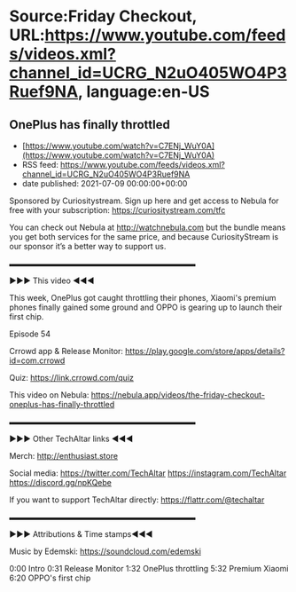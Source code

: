 # Source:Friday Checkout, URL:https://www.youtube.com/feeds/videos.xml?channel_id=UCRG_N2uO405WO4P3Ruef9NA, language:en-US

## OnePlus has finally throttled
 - [https://www.youtube.com/watch?v=C7ENj_WuY0A](https://www.youtube.com/watch?v=C7ENj_WuY0A)
 - RSS feed: https://www.youtube.com/feeds/videos.xml?channel_id=UCRG_N2uO405WO4P3Ruef9NA
 - date published: 2021-07-09 00:00:00+00:00

Sponsored by Curiositystream. Sign up here and get access to Nebula for free with your subscription: https://curiositystream.com/tfc

You can check out Nebula at http://watchnebula.com but the bundle means you get both services for the same price, and because CuriosityStream is our sponsor it’s a better way to support us. 

▬▬▬▬▬▬▬▬▬▬▬▬▬▬▬▬▬▬▬▬▬▬▬▬

►►► This video ◄◄◄

This week, OnePlus got caught throttling their phones, Xiaomi's premium phones finally gained some ground and OPPO is gearing up to launch their first chip.

Episode 54

Crrowd app & Release Monitor: https://play.google.com/store/apps/details?id=com.crrowd   

Quiz: https://link.crrowd.com/quiz   

This video on Nebula: https://nebula.app/videos/the-friday-checkout-oneplus-has-finally-throttled

▬▬▬▬▬▬▬▬▬▬▬▬▬▬▬▬▬▬▬▬▬▬▬▬

►►► Other TechAltar links ◄◄◄

Merch: 
http://enthusiast.store 

Social media: 
https://twitter.com/TechAltar 
https://instagram.com/TechAltar 
https://discord.gg/npKQebe

If you want to support TechAltar directly: 
https://flattr.com/@techaltar


▬▬▬▬▬▬▬▬▬▬▬▬▬▬▬▬▬▬▬▬▬▬▬▬

►►► Attributions & Time stamps◄◄◄

Music by Edemski: https://soundcloud.com/edemski 

0:00 Intro
0:31 Release Monitor
1:32 OnePlus throttling
5:32 Premium Xiaomi
6:20 OPPO's first chip

